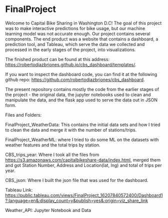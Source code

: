 # FinalProject

Welcome to Capital Bike Sharing in Washington D.C! The goal of this project was to make interactive predictions for bike usage, but our machine learning model was not accurate enough. Our project contains several components. The end product was a website that contains a dashboard, a prediction tool, and Tableau, which serve the data we collected and processed in the early stages of the project, into visualizations.

The finished product can be found at this address: https://robertodiazbriones.github.io/cbs_dashboard/templates/.

If you want to inspect the dashboard code, you can find it at the following github repo:
https://github.com/robertodiazbriones/cbs_dashboard.

The present repository contains mostly the code from the earlier stages of the project - the original data, the jupyter notebooks used to clean and manipulate the data, and the flask app used to serve the data out in JSON form.

Files and Folders:

FinalProject_WeatherData: This contains the initial data sets and how I tried to clean the data and merge it with the number of stations/trips.

FinalProject_WeatherML: where I tried to do some ML on the datasets with weather features and the total trips by station.

CBS_trips_year: Where I took all the files from https://s3.amazonaws.com/capitalbikeshare-data/index.html,
merged them and got Station Number, Address and Location(lat, lng) and total of trips per year.

CBS_json: Where I built the json file that was used for the dashboard.

Tableau Link: https://public.tableau.com/views/FinalProject_16207840572400/Dashboard1?:language=en&:display_count=y&publish=yes&:origin=viz_share_link

Weather_API: Jupyter Notebook and Data 


